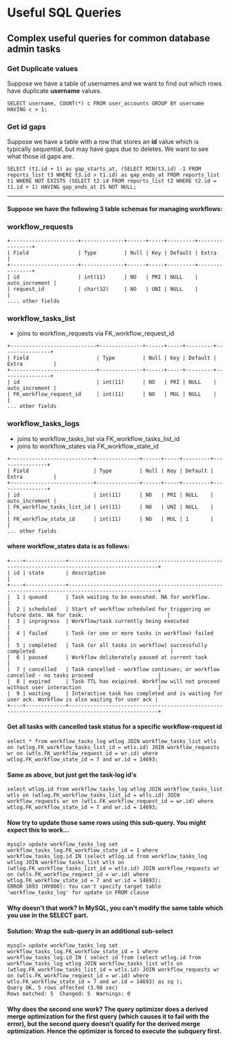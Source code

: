 # Useful SQL Queries
## Complex useful queries for common database admin tasks

### Get Duplicate values
Suppose we have a table of usernames and we want to find out which rows have duplicate **username** values.
```
SELECT username, COUNT(*) c FROM user_accounts GROUP BY username HAVING c > 1;
```

### Get id gaps
Suppose we have a table with a row that stores an **id** value which is typically sequential, but may have gaps due to deletes. We want to see what those id gaps are.
```
SELECT (t1.id + 1) as gap_starts_at, (SELECT MIN(t3.id) -1 FROM reports_list t3 WHERE t3.id > t1.id) as gap_ends_at FROM reports_list t1 WHERE NOT EXISTS (SELECT t2.id FROM reports_list t2 WHERE t2.id = t1.id + 1) HAVING gap_ends_at IS NOT NULL;
```

---

#### Suppose we have the following 3 table schemas for managing workflows:
  
### workflow_requests
```
+----------------------+--------------+------+-----+---------+----------------+
| Field                | Type         | Null | Key | Default | Extra          |
+----------------------+--------------+------+-----+---------+----------------+
| id                   | int(11)      | NO   | PRI | NULL    | auto_increment |
| request_id           | char(32)     | NO   | UNI | NULL    |                |
.... other fields
```

### workflow_tasks_list  
 * joins to workflow_requests via FK_workflow_request_id
```
+----------------------------+--------------+------+-----+---------+----------------+
| Field                      | Type         | Null | Key | Default | Extra          |
+----------------------------+--------------+------+-----+---------+----------------+
| id                         | int(11)      | NO   | PRI | NULL    | auto_increment |
| FK_workflow_request_id     | int(11)      | NO   | MUL | NULL    |                |
... other fields
```

### workflow_tasks_logs  
 * joins to workflow_tasks_list via FK_workflow_tasks_list_id
 * joins to workflow_states via FK_workflow_state_id
```
+---------------------------+--------------+------+-----+---------+----------------+
| Field                     | Type         | Null | Key | Default | Extra          |
+---------------------------+--------------+------+-----+---------+----------------+
| id                        | int(11)      | NO   | PRI | NULL    | auto_increment |
| FK_workflow_tasks_list_id | int(11)      | NO   | UNI | NULL    |                |
| FK_workflow_state_id      | int(11)      | NO   | MUL | 1       |                |
... other fields
```

#### where **workflow_states** data is as follows:
```
+----+-------------+---------------------------------------------------------------------------------------------------+
| id | state       | description                                                                                       |
+----+-------------+---------------------------------------------------------------------------------------------------+
|  1 | queued      | Task waiting to be executed. NA for workflow.                                                     |
|  2 | scheduled   | Start of workflow scheduled for triggering on future date. NA for task.                           |
|  3 | inprogress  | Workflow/task currently being executed                                                            |
|  4 | failed      | Task (or one or more tasks in workflow) failed                                                    |
|  5 | completed   | Task (or all tasks in workflow) successfully completed                                            |
|  6 | paused      | Workflow deliberately paused at current task                                                      |
|  7 | cancelled   | Task cancelled - workflow continues; or workflow cancelled - no tasks proceed                     |
|  8 | expired     | Task TTL has exipired. Workflow will not proceed without user interaction                         |
|  9 | waiting     | Interactive task has completed and is waiting for user ack. Workflow is also waiting for user ack |
+----+-------------+---------------------------------------------------------------------------------------------------+
```

#### Get all tasks with cancelled task status for a specific workflow-request id
```
select * from workflow_tasks_log wtlog JOIN workflow_tasks_list wtls on (wtlog.FK_workflow_tasks_list_id = wtls.id) JOIN workflow_requests wr on (wtls.FK_workflow_request_id = wr.id) where wtlog.FK_workflow_state_id = 7 and wr.id = 14693;
```

#### Same as above, but just get the task-log id's
```
select wtlog.id from workflow_tasks_log wtlog JOIN workflow_tasks_list wtls on (wtlog.FK_workflow_tasks_list_id = wtls.id) JOIN workflow_requests wr on (wtls.FK_workflow_request_id = wr.id) where wtlog.FK_workflow_state_id = 7 and wr.id = 14693;
```

#### Now try to update those same rows using this sub-query. You might expect this to work...
```
mysql> update workflow_tasks_log set workflow_tasks_log.FK_workflow_state_id = 1 where workflow_tasks_log.id IN (select wtlog.id from workflow_tasks_log wtlog JOIN workflow_tasks_list wtls on (wtlog.FK_workflow_tasks_list_id = wtls.id) JOIN workflow_requests wr on (wtls.FK_workflow_request_id = wr.id) where wtlog.FK_workflow_state_id = 7 and wr.id = 14693);
ERROR 1093 (HY000): You can't specify target table 'workflow_tasks_log' for update in FROM clause
```

#### Why doesn't that work? In MySQL, you can't modify the same table which you use in the SELECT part.

#### Solution: Wrap the sub-query in an additional sub-select
```
mysql> update workflow_tasks_log set workflow_tasks_log.FK_workflow_state_id = 1 where workflow_tasks_log.id IN ( select id from (select wtlog.id from workflow_tasks_log wtlog JOIN workflow_tasks_list wtls on (wtlog.FK_workflow_tasks_list_id = wtls.id) JOIN workflow_requests wr on (wtls.FK_workflow_request_id = wr.id) where wtlo.FK_workflow_state_id = 7 and wr.id = 14693) as sq );
Query OK, 5 rows affected (3.98 sec)
Rows matched: 5  Changed: 5  Warnings: 0
```

#### Why does the second one work? The query optimizer does a derived merge optimization for the first query (which causes it to fail with the error), but the second query doesn't qualify for the derived merge optimization. Hence the optimizer is forced to execute the subquery first.
